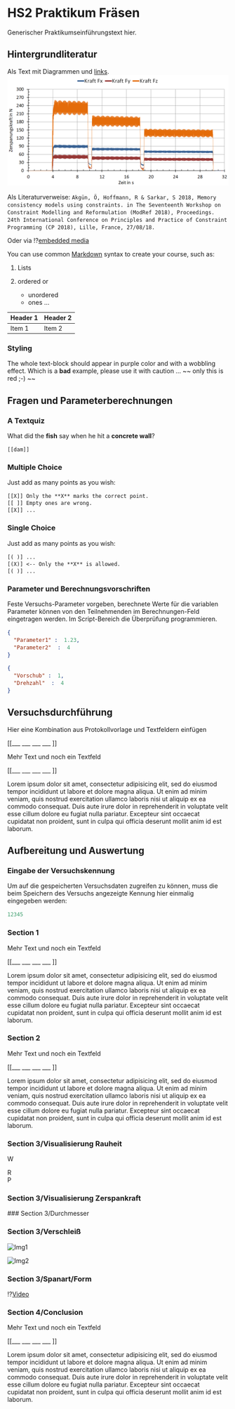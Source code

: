 <!--
author:   Your Name

email:    your@mail.org

version:  0.0.1

language: en

narrator: US English Female

comment:  Try to write a short comment about
          your course, multiline is also okay.

link:     https://cdn.jsdelivr.net/chartist.js/latest/chartist.min.css

script:   https://cdnjs.cloudflare.com/ajax/libs/PapaParse/4.1.2/papaparse.min.js
script:   https://cdn.jsdelivr.net/chartist.js/latest/chartist.min.js

translation: Deutsch  translations/German.md

translation: Français translations/French.md
-->

# HS2 Praktikum Fräsen

Generischer Praktikumseinführungstext hier.

## Hintergrundliteratur

Als Text mit Diagrammen und [links](https://github.com).
![Beispieldiagram](./Beispieldaten_eLAB/grafische_Aufbereitung/Zerspanungskraft.png)


Als Literaturverweise:
`Akgün, Ö, Hoffmann, R & Sarkar, S 2018, Memory consistency models using constraints. in The Seventeenth Workshop on Constraint Modelling and Reformulation (ModRef 2018), Proceedings. 24th International Conference on Principles and Practice of Constraint Programming (CP 2018), Lille, France, 27/08/18.`


Oder via !?[embedded media](https://www.youtube.com/embed/bICfKRyKTwE)

You can use common [Markdown](https://github.com/adam-p/markdown-here/wiki/Markdown-Cheatsheet) syntax to create your course, such as:

1. Lists
2. ordered or

   * unordered
   * ones ...

| Header 1   | Header 2   |
| :--------- | :--------- |
| Item 1     | Item 2     |


### Styling

<!-- class = "animated rollIn" style = "animation-delay: 2s; color: purple" -->
The whole text-block should appear in purple color and with a wobbling effect.
Which is a **bad** example, please use it with caution ...
~~ only this is red ;-) ~~ <!-- class = "animated infinite bounce" style = "color: red;" -->


## Fragen und Parameterberechnungen

### A Textquiz

What did the **fish** say when he hit a **concrete wall**?

    [[dam]]

### Multiple Choice

Just add as many points as you wish:

    [[X]] Only the **X** marks the correct point.
    [[ ]] Empty ones are wrong.
    [[X]] ...

### Single Choice

Just add as many points as you wish:

    [( )] ...
    [(X)] <-- Only the **X** is allowed.
    [( )] ...

### Parameter und Berechnungsvorschriften

Feste Versuchs-Parameter vorgeben, berechnete Werte für die variablen Parameter können von den Teilnehmenden im Berechnungen-Feld eingetragen werden. Im Script-Bereich die Überprüfung programmieren.

``` json     -Parameter.json
{
  "Parameter1" :  1.23,
  "Parameter2"  :  4
}
```
``` json    +Berechnungen.json
{
  "Vorschub" :  1,
  "Drehzahl"  :  4
}
```
<script>
  // insert the JSON dataset into the local variable data
  let fixed = @input(0);
  let params = @input(1);
  // eval the script that uses this dataset
  if(params.Vorschub+params.Drehzahl < fixed.Parameter1) {
    "Drehzahl zu hoch"; }
  else {
    if(params.Vorschub+params.Drehzahl > fixed.Parameter2){
    "Vorschub zu hoch"; }
    else {
      "OK"
    }
  }
</script>


## Versuchsdurchführung

Hier eine Kombination aus Protokollvorlage und Textfeldern einfügen

[[___ ___ ___ ___ ]]

Mehr Text und noch ein Textfeld

[[___ ___ ___ ___ ]]

Lorem ipsum dolor sit amet, consectetur adipisicing elit, sed do eiusmod tempor incididunt ut labore et dolore magna aliqua. Ut enim ad minim veniam, quis nostrud exercitation ullamco laboris nisi ut aliquip ex ea commodo consequat. Duis aute irure dolor in reprehenderit in voluptate velit esse cillum dolore eu fugiat nulla pariatur. Excepteur sint occaecat cupidatat non proident, sunt in culpa qui officia deserunt mollit anim id est laborum.


## Aufbereitung und Auswertung

### Eingabe der Versuchskennung
Um auf die gespeicherten Versuchsdaten zugreifen zu können, muss die beim Speichern des Versuchs angezeigte Kennung hier einmalig eingegeben werden:

``` js     +experimentID.js
12345
```
<script>
  let data = eval(`@input(0)`);
  data;
  "Updated experiment ID";
</script>

### Section 1

Mehr Text und noch ein Textfeld

[[___ ___ ___ ___ ]]

Lorem ipsum dolor sit amet, consectetur adipisicing elit, sed do eiusmod tempor incididunt ut labore et dolore magna aliqua. Ut enim ad minim veniam, quis nostrud exercitation ullamco laboris nisi ut aliquip ex ea commodo consequat. Duis aute irure dolor in reprehenderit in voluptate velit esse cillum dolore eu fugiat nulla pariatur. Excepteur sint occaecat cupidatat non proident, sunt in culpa qui officia deserunt mollit anim id est laborum.

<div class="ct-chart ct-golden-section" id="chart1"></div>
<script>
// Initialize a Line chart in the container with the ID chart1
new Chartist.Line('#chart1', {
  labels: [1, 2, 3, 4],
  series: [[100, 120, 180, 200]]
});
</script>

### Section 2
Mehr Text und noch ein Textfeld

[[___ ___ ___ ___ ]]

Lorem ipsum dolor sit amet, consectetur adipisicing elit, sed do eiusmod tempor incididunt ut labore et dolore magna aliqua. Ut enim ad minim veniam, quis nostrud exercitation ullamco laboris nisi ut aliquip ex ea commodo consequat. Duis aute irure dolor in reprehenderit in voluptate velit esse cillum dolore eu fugiat nulla pariatur. Excepteur sint occaecat cupidatat non proident, sunt in culpa qui officia deserunt mollit anim id est laborum.


### Section 3/Visualisierung Rauheit

W
<div class="ct-chart ct-golden-section" id="chartR1"></div>
<script>
    Papa.parse("http://localhost:8000/Beispieldaten_eLAB/Daten_Rauheitsmessung/Messdaten_W-Profil.asc1", { //"http://localhost:8000/Beispieldaten_eLAB/Daten_Rauheitsmessung/dummy"
    download: true,
    delimiter: " ",
    complete: function(results, file) {
        results.data = results.data[0].map((col, i) => results.data.map(row => row[i]));
        //console.log("Finished:", results.data);
        new Chartist.Line('#chartR1', {
          labels: [results.data[0]],
          series: [results.data[1]]
        });
    }
});
</script>
R
<div class="ct-chart ct-golden-section" id="chartR2"></div>
<script>
    Papa.parse("http://localhost:8000/Beispieldaten_eLAB/Daten_Rauheitsmessung/Messdaten_R-Profil.asc", {
    download: true,
    delimiter: " ",
    complete: function(results, file) {
        results.data = results.data[0].map((col, i) => results.data.map(row => row[i]));
        //console.log("Finished:", results.data);
        new Chartist.Line('#chartR2', {
          labels: [results.data[0]],
          series: [results.data[1]]
        });
    }
});
</script>
P
<div class="ct-chart ct-golden-section" id="chartR3"></div>
<script>
    Papa.parse("http://localhost:8000/Beispieldaten_eLAB/Daten_Rauheitsmessung/Messdaten_P-Profil.asc", {
    download: true,
    delimiter: " ",
    complete: function(results, file) {
        results.data = results.data[0].map((col, i) => results.data.map(row => row[i]));
        //console.log("Finished:", results.data);
        new Chartist.Line('#chartR3', {
          labels: [results.data[0]],
          series: [results.data[1]]
        });
    }
});
</script>


### Section 3/Visualisierung Zerspankraft

<div class="ct-chart ct-golden-section" id="chartZ1"></div>
<script>
    Papa.parse("http://localhost:8000/Beispieldaten_eLAB/Daten_Zerspankraftmessung/Zerspankraftmessung.txt", { //"http://localhost:8000/Beispieldaten_eLAB/Daten_Rauheitsmessung/dummy"
    download: true,
    delimiter: "\t",
    complete: function(results, file) {
        results.data = results.data[0].map((col, i) => results.data.map(row => row[i]));
        //console.log("Finished:", results.data);
        new Chartist.Line('#chartZ1', {
          labels: [results.data[0]],
          series: [results.data[1],results.data[2],results.data[3]]
        });
    }
});
</script>
### Section 3/Durchmesser

<div class="ct-chart ct-golden-section" id="chartD1"></div>
<script>
    Papa.parse("http://localhost:8000/Beispieldaten_eLAB/Daten_Maß/Durchmesser.txt2", {
    download: true,
	   dynamicTyping: true,
    delimiter: "\t",
    complete: function(results, file) {
        results.data = results.data[0].map((col, i) => results.data.map(row => row[i]));
        //console.log("Finished:", results.data);
        var count=0;
        for (var i=3; i--;) {
          count+=parseFloat(results.data[1][i]);
        }
        count = Math.round(count);
        new Chartist.Pie('#chartD1', {
        series: [results.data[1][0]-results.data[1][1],results.data[1][1]-results.data[1][2],results.data[1][2]]
        }, {
          donut: true,
          donutWidth: 10,
          donutSolid: true,
          startAngle: 270,
          total: Math.round(results.data[1][0])* 2,
          showLabel: true
        });
    }
});
</script>


### Section 3/Verschleiß

![Img1](http://localhost:8000/Beispieldaten_eLAB/Daten_Werkzeugverschleiß/WSP-B_1-1.jpg)


![Img2](http://localhost:8000/Beispieldaten_eLAB/Daten_Werkzeugverschleiß/WSP-B_1-2.jpg)



### Section 3/Spanart/Form

!?[Video](http://localhost:8000/Beispieldaten_eLAB/Daten_Spanart-Spanform/test1_NX8.mp4)


### Section 4/Conclusion
Mehr Text und noch ein Textfeld

[[___ ___ ___ ___ ]]

Lorem ipsum dolor sit amet, consectetur adipisicing elit, sed do eiusmod tempor incididunt ut labore et dolore magna aliqua. Ut enim ad minim veniam, quis nostrud exercitation ullamco laboris nisi ut aliquip ex ea commodo consequat. Duis aute irure dolor in reprehenderit in voluptate velit esse cillum dolore eu fugiat nulla pariatur. Excepteur sint occaecat cupidatat non proident, sunt in culpa qui officia deserunt mollit anim id est laborum.
